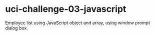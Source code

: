 # uci-challenge-03-javascript
Employee list using JavaScript object and array, using window prompt dialog box.
